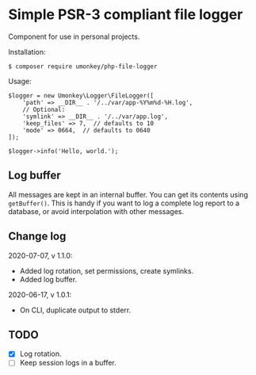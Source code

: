 # Simple PSR-3 compliant file logger

Component for use in personal projects.

Installation:

```
$ composer require umonkey/php-file-logger
```

Usage:

```
$logger = new Umonkey\Logger\FileLogger([
    'path' => __DIR__ . '/../var/app-%Y%m%d-%H.log',
    // Optional:
    'symlink' => __DIR__ . '/../var/app.log',
    'keep_files' => 7,  // defaults to 10
    'mode' => 0664,  // defaults to 0640
]);

$logger->info('Hello, world.');
```


## Log buffer

All messages are kept in an internal buffer.  You can get its contents using
`getBuffer()`.  This is handy if you want to log a complete log report to a
database, or avoid interpolation with other messages.


## Change log

2020-07-07, v 1.1.0:

- Added log rotation, set permissions, create symlinks.
- Added log buffer.

2020-06-17, v 1.0.1:

- On CLI, duplicate output to stderr.


## TODO

- [x] Log rotation.
- [ ] Keep session logs in a buffer.
